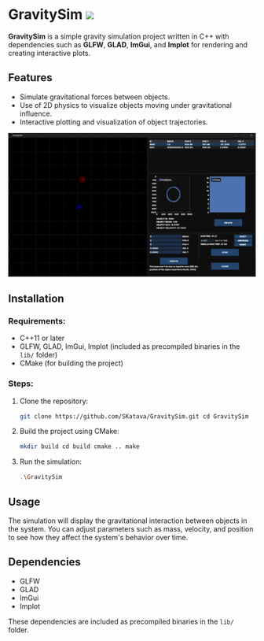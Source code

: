 # GravitySim <img src="icon.ico" width="48">
**GravitySim** is a simple gravity simulation project written in C++ with dependencies such as **GLFW**, **GLAD**, **ImGui**, and **Implot** for rendering and creating interactive plots.

## Features

- Simulate gravitational forces between objects.
- Use of 2D physics to visualize objects moving under gravitational influence.
- Interactive plotting and visualization of object trajectories.
<div align="center">
<img src="preview.png" width="800">
</div>

## Installation

### Requirements:

- C++11 or later
- GLFW, GLAD, ImGui, Implot (included as precompiled binaries in the `lib/` folder)
- CMake (for building the project)

### Steps:

1. Clone the repository:
    
    ```bash
    git clone https://github.com/SKatava/GravitySim.git cd GravitySim
    ```
    
2. Build the project using CMake:
    
    ```bash
    mkdir build cd build cmake .. make
    ```
    
3. Run the simulation:
    ```bash
    .\GravitySim
    ```

## Usage

The simulation will display the gravitational interaction between objects in the system. You can adjust parameters such as mass, velocity, and position to see how they affect the system's behavior over time.

## Dependencies

- GLFW
- GLAD
- ImGui
- Implot

These dependencies are included as precompiled binaries in the `lib/` folder.
